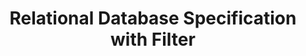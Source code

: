 ---
title: Relational Database Specification with Filter
description: Example of database specification with Filter
---